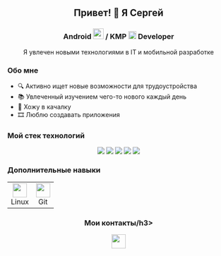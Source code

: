 <h2 align="center">Привет! 👋 Я Сергей</h2>
<h3 align="center">
  Android <img src="https://cdn.simpleicons.org/android" height="24" width="24" /> / KMP <img src="https://cdn.simpleicons.org/kotlin" height="18" width="18" />
  Developer
</h3>

<p align="center">
  Я увлечен новыми технологиями в IT и мобильной разработке
</p>

<h3>Обо мне</h3>
<ul>
  <li>🔍 Активно ищет новые возможности для трудоустройства</li>
  <li>📚 Увлеченный изучением чего-то нового каждый день</li>
  <li>🏃 Хожу в качалку</li>
  <li>🎞️ Люблю создавать приложения</li>
</ul>

<h3>Mой стек технологий</h3>
<p align="center">
  <img src="https://img.shields.io/badge/kotlin-%237F52FF.svg?style=for-the-badge&logo=kotlin&logoColor=white" />
   <img src="https://img.shields.io/badge/c++-%2300599C.svg?style=for-the-badge&logo=c%2B%2B&logoColor=white" />
  <img src="https://img.shields.io/badge/Android Studio-87CEEB?style=for-the-badge&logo=Android Studio&logoColor=white"/>
  <img src="https://img.shields.io/badge/Jetpack Compose-9ACD32?style=for-the-badge&logo=Jetpack Compose&logoColor=white"/>
  <img src="https://img.shields.io/badge/Gradle-20B2AA?style=for-the-badge&logo=Gradle&logoColor=white"/>
</p>

<h3>Дополнительные навыки</h3>
<table align="center" border="0">
  <tr>
    <td align="center">
      <img height="32" width="32" src="https://cdn.simpleicons.org/linux" /><br>Linux
    </td>
    <td align="center">
      <img height="32" width="32" src="https://cdn.simpleicons.org/git" /><br>Git
    </td>
  </tr>
</table>

<h3 align="center">Мои контакты/h3>
<p align="center">
  <a href="https://t.me/Sergeyxdd">
    <img height="32" width="32" src="https://cdn.simpleicons.org/telegram" />
  </a>
</p>
